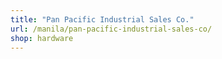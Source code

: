 ```yaml
---
title: "Pan Pacific Industrial Sales Co."
url: /manila/pan-pacific-industrial-sales-co/
shop: hardware
---
```

